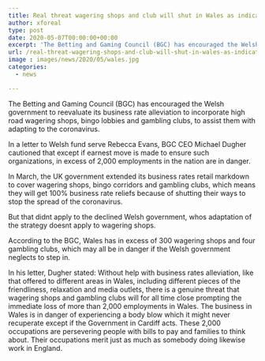```yaml
---
title: Real threat wagering shops and club will shut in Wales as indicated by BGC CEO
author: xforeal 
type: post
date: 2020-05-07T00:00:00+00:00
excerpt: 'The Betting and Gaming Council (BGC) has encouraged the Welsh government to reconsider its business rate alleviation to incorporate high road wagering shops, bingo corridors and club, to assist them with adapting to the coronavirus '
url: /real-threat-wagering-shops-and-club-will-shut-in-wales-as-indicated-by-bgc-ceo/
image : images/news/2020/05/wales.jpg
categories:
  - news

---
```

The Betting and Gaming Council (BGC) has encouraged the Welsh government to reevaluate its business rate alleviation to incorporate high road wagering shops, bingo lobbies and gambling clubs, to assist them with adapting to the coronavirus. 

In a letter to Welsh fund serve Rebecca Evans, BGC CEO Michael Dugher cautioned that except if earnest move is made to ensure such organizations, in excess of 2,000 employments in the nation are in danger. 

In March, the UK government extended its business rates retail markdown to cover wagering shops, bingo corridors and gambling clubs, which means they will get 100&percnt; business rate reliefs because of shutting their ways to stop the spread of the coronavirus. 

But that didnt apply to the declined Welsh government, whos adaptation of the strategy doesnt apply to wagering shops. 

According to the BGC, Wales has in excess of 300 wagering shops and four gambling clubs, which may all be in danger if the Welsh government neglects to step in. 

In his letter, Dugher stated: Without help with business rates alleviation, like that offered to different areas in Wales, including different pieces of the friendliness, relaxation and media outlets, there is a genuine threat that wagering shops and gambling clubs will for all time close prompting the immediate loss of more than 2,000 employments in Wales. The business in Wales is in danger of experiencing a body blow which it might never recuperate except if the Government in Cardiff acts. These 2,000 occupations are persevering people with bills to pay and families to think about. Their occupations merit just as much as somebody doing likewise work in England.